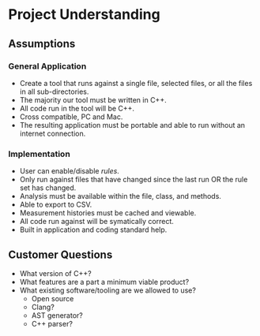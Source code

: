 # Project Understanding

## Assumptions
### General Application
- Create a tool that runs against a single file, selected files, or all the files in all sub-directories.
- The majority our tool must be written in C++.
- All code run in the tool will be C++.
- Cross compatible, PC and Mac.
- The resulting application must be portable and able to run without an internet connection.

### Implementation
- User can enable/disable *rules*.
- Only run against files that have changed since the last run OR the rule set has changed.
- Analysis must be available within the file, class, and methods.
- Able to export to CSV.
- Measurement histories must be cached and viewable.
- All code run against will be symatically correct.
- Built in application and coding standard help.

## Customer Questions
- What version of C++?
- What features are a part a minimum viable product?
- What existing software/tooling are we allowed to use?
	- Open source
	- Clang?
	- AST generator?
	- C++ parser?